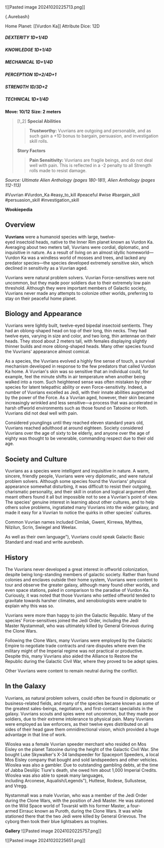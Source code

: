 
![[Pasted image 20241020225713.png]]

 {.Aurebash}

Home Planet: [[Vurdon Ka]]
Attribute Dice: 12D
##### DEXTERITY 1D+1/4D
##### KNOWLEDGE 1D+1/4D
##### MECHANICAL 1D+1/4D
##### PERCEPTION 1D+2/4D+1
##### STRENGTH 1D/3D+2
##### TECHNICAL 1D+1/4D
**Move: 10/12**
**Size: 2 meters**

> [!_2] 
> **Special Abilities**
> > **Trustworthy:** Vuvrians are outgoing and personable, and as such gain a +1D bonus to bargain, persuasion, and investigation skill rolls.
> 
> **Story Factors**
> > **Pain Sensitivity:** Vuvrians are fragile beings, and do not deal well with pain. This is reflected in a -2 penalty to all Strength rolls made to resist damage. 
> 

*Source: Ultimate Alien Anthology (pages 180-181), Alien Anthology (pages 112-113)*




#Vuvrian #Vurdon_Ka #easy_to_kill #peaceful #wise 
#bargain_skill #persuasion_skill #investigation_skill 

**Wookiepedia**

## Overview

**Vuvrians** were a humanoid species with large, twelve-eyed insectoid heads, native to the Inner Rim planet known as Vurdon Ka. Averaging about two meters tall, Vuvrians were cordial, diplomatic, and inquisitive in nature. As a result of living on an almost idyllic homeworld—Vurdon Ka was a windless world of mosses and trees, and lacked any predator species—the species developed extremely sensitive skin, which declined in sensitivity as a Vuvrian aged.

Vuvrians were natural problem solvers. Vuvrian Force-sensitives were not uncommon, but they made poor soldiers due to their extremely low pain threshold. Although they were important members of Galactic society, Vuvrians never made any attempts to colonize other worlds, preferring to stay on their peaceful home planet.

## Biology and Appearance

Vuvrians were lightly built, twelve-eyed bipedal insectoid sentients. They had an oblong-shaped head on top of their long, thin necks. They had twelve eyes, varying in size and color, and two long, thin antennae on their heads. They stood about 2 meters tall, with females displaying slightly thinner builds and more oblong-shaped heads. Many other species found the Vuvrians' appearance almost comical.

As a species, the Vuvrians evolved a highly fine sense of touch, a survival mechanism developed in response to the few predators that called Vurdon Ka home. A Vuvrian's skin was so sensitive that an individual could, for example, feel the minute shifts in air temperature when another being walked into a room. Such heightened sense was often mistaken by other species for latent telepathic ability or even Force-sensitivity. Indeed, a number of Vuvrians excelled as Jedi, with their innate abilities augmented by the power of the Force. As a Vuvrian aged, however, their skin became increasingly wrinkled and less sensitive—a process that was accelerated in harsh offworld environments such as those found on Tatooine or Hoth. Vuvrians did not deal well with pain.

Considered younglings until they reached eleven standard years old, Vuvrians reached adulthood at around eighteen. Society considered Vuvrians over the age of sixty to be elderly, and anyone over the age of eighty was thought to be venerable, commanding respect due to their old age.

## Society and Culture

Vuvrians as a species were intelligent and inquisitive in nature. A warm, sincere, friendly people, Vuvrians were very diplomatic, and were natural problem solvers. Although some species found the Vuvrians' physical appearance somewhat disturbing, it was difficult to resist their outgoing, charismatic personality, and their skill in oration and logical argument often meant others found it all but impossible not to see a Vuvrian's point of view. The species' genuine interest in learning about other cultures, and to help others solve problems, ingratiated many Vuvrians into the wider galaxy, and made it easy for a Vuvrian to notice the quirks in other species' cultures.

Common Vuvrian names included Cimilak, Gwent, Kirrewa, Mylthea, Nilzilun, Scrin, Swiegel and Weelax.

As well as their own language"), Vuvrians could speak Galactic Basic Standard and read and write aurebesh.

## History

The Vuvrians never developed a great interest in offworld colonization, despite being long-standing members of galactic society. Rather than found colonies and enclaves outside their home system, Vuvrians were content to tour and observe the greater galaxy, although many found other worlds, and even space stations, paled in comparison to the paradise of Vurdon Ka. Curiously, it was noted that those Vuvrians who settled offworld tended to gravitate towards harsher climates, and xenobiologists were unable to explain why this was so.

Vuvrians were more than happy to join the Galactic Republic. Many of the species' Force-sensitives joined the Jedi Order, including the Jedi Master Nystammall, who was ultimately killed by General Grievous during the Clone Wars.

Following the Clone Wars, many Vuvrians were employed by the Galactic Empire to negotiate trade contracts and rare disputes where even the military might of the Imperial regime was not practical or productive. Despite this, many Vuvrians also aided the Alliance to Restore the Republic during the Galactic Civil War, where they proved to be adept spies.

Other Vuvrians were content to remain neutral during the conflict.

## In the Galaxy

Vuvrians, as natural problem solvers, could often be found in diplomatic or business-related fields, and many of the species became known as some of the greatest sales-beings, negotiators, and first-contact specialists in the galaxy. Vuvrians scouts and spies were not uncommon, but they made poor soldiers, due to their extreme intolerance to physical pain. Many Vuvrians were employed as law enforcers, as their twelve eyes distributed on all sides of their head gave them omnidirectional vision, which provided a huge advantage in that line of work.

Wioslea was a female Vuvrian speeder merchant who resided on Mos Eisley on the planet Tatooine during the height of the Galactic Civil War. She bought Luke Skywalker's X-34 landspeeder for Spaceport Speeders, a local Mos Eisley company that bought and sold landspeeders and other vehicles. Wioslea was also a gambler. Due to outstanding gambling debts, at the time of Jabba Desilijic Tiure's death, she owed him about 1,000 Imperial Credits. Wioslea was also able to speak many languages, including Arconese, Aqualish/Legends"), Huttese, Rodese, Sullustese, and Vregg.

Nystammall was a male Vuvrian, who was a member of the Jedi Order during the Clone Wars, with the position of Jedi Master. He was stationed on the Wild Space world of Tovarskl with his former Master, a four-armed Eirrauc known as Puroth, during the Clone Wars. It was while stationed there that the two Jedi were killed by General Grievous. The cyborg then took their blue lightsabers as trophies.


**Gallery**
![[Pasted image 20241020225757.png]]

![[Pasted image 20241020225651.png]]